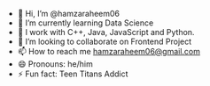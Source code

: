 - 👋 Hi, I’m @hamzaraheem06
- 🌱 I’m currently learning Data Science
- 💼 I work with C++, Java, JavaScript and Python.
- 💞️ I’m looking to collaborate on Frontend Project 
- 📫 How to reach me hamzaraheem06@gmail.com
- 😄 Pronouns: he/him
- ⚡ Fun fact: Teen Titans Addict 

<!---
hamzaraheem06/hamzaraheem06 is a ✨ special ✨ repository because its `README.md` (this file) appears on your GitHub profile.
You can click the Preview link to take a look at your changes.
--->
